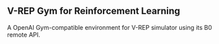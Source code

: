 V-REP Gym for Reinforcement Learning
------------------------------------

A OpenAI Gym-compatible environment for V-REP simulator using its B0 remote API.
